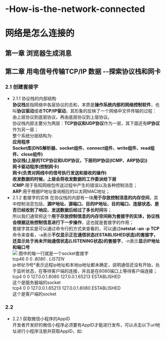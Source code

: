 # -How-is-the-network-connected
# 网络是怎么连接的
## 第一章 浏览器生成消息

## 第二章 用电信号传输TCP/IP 数据 --探索协议栈和网卡
### 2.1 创建套接字
* 2.1.1 协议栈的内部结构<br/>
  **协议栈**是指网络中各层协议的总和，本质是**操作系统内部的网络控制软件**，也叫**协议驱动**或者**TCP/IP驱动**，其形象的反映了一个网络中文件传输的过程：由上层协议到底层协议，再由底层协议到上层协议。<br/>
  协议栈内部主要分为两层：**TCP协议和UDP协议**作为一层，其下面还有**IP协议**作为另一层；<br/>
  整个系统分层结构为:<br/>
  **应用程序**<br/>
  **Socket库(DNS解析器、socket组件、connect组件、write组件、read组件、close组件)**<br/>
  **协议栈(上层的TCP协议和UDP协议，下层的IP协议(ICMP、ARP协议))**<br/>
  **网卡驱动程序(控制网卡)**<br/>
  **网卡(负责对网线中的信号执行发送和接收的操作)**<br/>
  **收发数据的时候，上层会将收发数据的工作委派给下层**<br/>
  **ICMP**:用于告知网络包传送过程中产生的错误以及各种控制消息；<br/>
  **ARP**:用于根据IP地址查询相应的以太网MAC地址；<br/>
* 2.1.2 套接字的实体
  在协议栈的内部有一块**用于存放控制消息的内存空间**，其中控制消息包括，**源IP地址、源端口、目的IP地址、目的端口、连接状态、是否已经收到了响应、发送数据后经过了多长时间**等；<br/>
  所以我们通常把这个**用于存放控制信息的内存空间称为套接字的实体，协议栈会根据这些控制信息进行下一步操作**，这也就是套接字的作用；<br/>
  套接字其实是可以通过命令行的方式来查看的，可以通过**netstat -an -p TCP**命令来查看，-a表示**不仅显示正在通信状态(ESTABLISHED状态)的套接字，还显示处于尚未开始通信状态(LISTENING状态)的套接字**，-n表示**显示IP地址和端口号**<br/>
  ![](https://github.com/JS-Even-JS/-How-is-the-network-connected/blob/master/images/socket.png)
  图中的每一行就是一个socket套接字<br/>
  tcp46       0      0  *.8080                 *.*                    LISTEN     <br/>
  ip地址为*号*表示远程ip地址和本地ip地址都未确定，说明通信还没有开始，处于监听状态，在等待客户端的连接，并且是在8080端口上等待客户端连接；<br/>
  tcp4       0      0  127.0.0.1.8080         127.0.0.1.65213        ESTABLISHED <br/>
  这个是服务器端的socket <br/>
  tcp4       0      0  127.0.0.1.65213        127.0.0.1.8080         ESTABLISHED <br/>
  这个是客户端的socket <br/>

### 2.2 
* 2.2.1 获取微信小程序的AppID <br/>
  开发者开发好的微信小程序必须要有AppID才能进行发布，可以点击以下url地址进行小程序注册并获取AppID，如:

